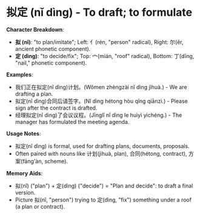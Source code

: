 # **拟定 (nǐ dìng) - To draft; to formulate**

**Character Breakdown**:  
- **拟 (nǐ)**: "to plan/imitate"; Left: 亻(rén, "person" radical), Right: 尔(ěr, ancient phonetic component).  
- **定 (dìng)**: "to decide/fix"; Top: 宀(mián, "roof" radical), Bottom: 丁(dīng, "nail," phonetic component).

**Examples**:  
- 我们正在拟定(nǐ dìng)计划。(Wǒmen zhèngzài nǐ dìng jìhuà.) - We are drafting a plan.  
- 拟定(nǐ dìng)合同后请签字。(Nǐ dìng hétong hòu qǐng qiānzì.) - Please sign after the contract is drafted.  
- 经理拟定(nǐ dìng)了会议议程。(Jīnglǐ nǐ dìng le huìyì yìchéng.) - The manager has formulated the meeting agenda.

**Usage Notes**:  
- 拟定(nǐ dìng) is formal, used for drafting plans, documents, proposals.  
- Often paired with nouns like 计划(jìhuà, plan), 合同(hétong, contract), 方案(fāng'àn, scheme).

**Memory Aids**:  
- 拟(nǐ) ("plan") + 定(dìng) ("decide") = "Plan and decide": to draft a final version.  
- Picture 拟(nǐ, "person") trying to 定(dìng, "fix") something under a roof (a plan or contract).